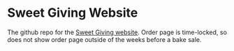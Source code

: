 # Sweet Giving Website

The github repo for the [Sweet Giving website](https://sweetgiving.pages.dev). Order page is time-locked, so does not show order page outside of the weeks before a bake sale.
